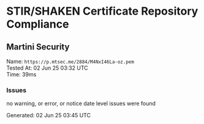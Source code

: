 # STIR/SHAKEN Certificate Repository Compliance

## Martini Security

Name: `https://p.mtsec.me/2884/M4NxI46La-oz.pem`\
Tested At: 02 Jun 25 03:32 UTC\
Time: 39ms

### Issues

no warning, or error, or notice date level issues were found

Generated: 02 Jun 25 03:45 UTC